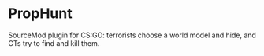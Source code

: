# PropHunt
SourceMod plugin for CS:GO: terrorists choose a world model and hide, and CTs try to find and kill them.

